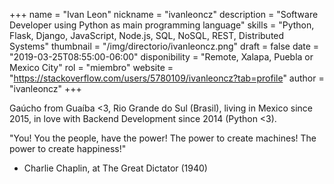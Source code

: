 +++
name = "Ivan Leon"
nickname = "ivanleoncz"
description = "Software Developer using Python as main programming language"
skills = "Python, Flask, Django, JavaScript, Node.js, SQL, NoSQL, REST, Distributed Systems"
thumbnail = "/img/directorio/ivanleoncz.png"
draft = false
date = "2019-03-25T08:55:00-06:00"
disponibility = "Remote, Xalapa, Puebla or Mexico City"
rol = "miembro"
website = "https://stackoverflow.com/users/5780109/ivanleoncz?tab=profile"
author = "ivanleoncz"
+++

Gaúcho from Guaíba <3, Rio Grande do Sul (Brasil), living in Mexico since 2015, in love with Backend Development since 2014 (Python <3).

"You! You the people, have the power! The power to create machines! The power to create happiness!"
- Charlie Chaplin, at The Great Dictator (1940)
